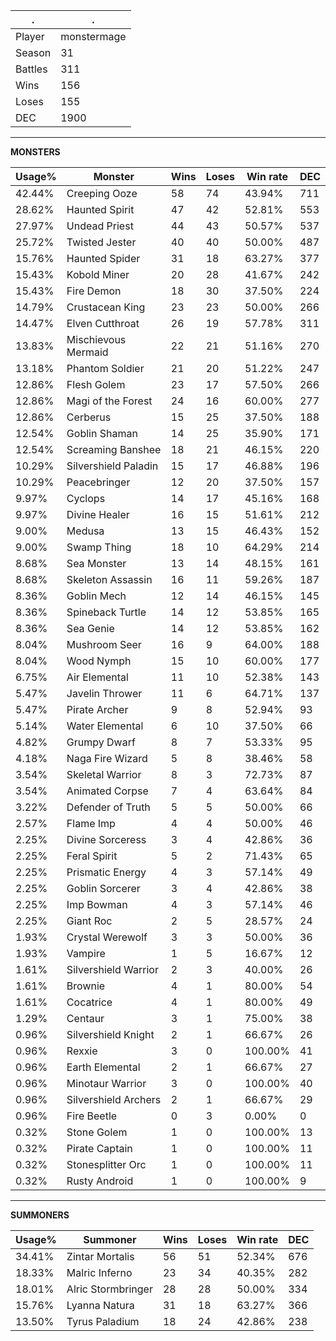 .|.
|-|-
Player|monstermage
Season|31
Battles|311
Wins|156
Loses|155
DEC|1900

---
**MONSTERS**

Usage%|Monster|Wins|Loses|Win rate|DEC|
-|-|-|-|-|-|
42.44%|Creeping Ooze|58|74|43.94%|711|
28.62%|Haunted Spirit|47|42|52.81%|553|
27.97%|Undead Priest|44|43|50.57%|537|
25.72%|Twisted Jester|40|40|50.00%|487|
15.76%|Haunted Spider|31|18|63.27%|377|
15.43%|Kobold Miner|20|28|41.67%|242|
15.43%|Fire Demon|18|30|37.50%|224|
14.79%|Crustacean King|23|23|50.00%|266|
14.47%|Elven Cutthroat|26|19|57.78%|311|
13.83%|Mischievous Mermaid|22|21|51.16%|270|
13.18%|Phantom Soldier|21|20|51.22%|247|
12.86%|Flesh Golem|23|17|57.50%|266|
12.86%|Magi of the Forest|24|16|60.00%|277|
12.86%|Cerberus|15|25|37.50%|188|
12.54%|Goblin Shaman|14|25|35.90%|171|
12.54%|Screaming Banshee|18|21|46.15%|220|
10.29%|Silvershield Paladin|15|17|46.88%|196|
10.29%|Peacebringer|12|20|37.50%|157|
9.97%|Cyclops|14|17|45.16%|168|
9.97%|Divine Healer|16|15|51.61%|212|
9.00%|Medusa|13|15|46.43%|152|
9.00%|Swamp Thing|18|10|64.29%|214|
8.68%|Sea Monster|13|14|48.15%|161|
8.68%|Skeleton Assassin|16|11|59.26%|187|
8.36%|Goblin Mech|12|14|46.15%|145|
8.36%|Spineback Turtle|14|12|53.85%|165|
8.36%|Sea Genie|14|12|53.85%|162|
8.04%|Mushroom Seer|16|9|64.00%|188|
8.04%|Wood Nymph|15|10|60.00%|177|
6.75%|Air Elemental|11|10|52.38%|143|
5.47%|Javelin Thrower|11|6|64.71%|137|
5.47%|Pirate Archer|9|8|52.94%|93|
5.14%|Water Elemental|6|10|37.50%|66|
4.82%|Grumpy Dwarf|8|7|53.33%|95|
4.18%|Naga Fire Wizard|5|8|38.46%|58|
3.54%|Skeletal Warrior|8|3|72.73%|87|
3.54%|Animated Corpse|7|4|63.64%|84|
3.22%|Defender of Truth|5|5|50.00%|66|
2.57%|Flame Imp|4|4|50.00%|46|
2.25%|Divine Sorceress|3|4|42.86%|36|
2.25%|Feral Spirit|5|2|71.43%|65|
2.25%|Prismatic Energy|4|3|57.14%|49|
2.25%|Goblin Sorcerer|3|4|42.86%|38|
2.25%|Imp Bowman|4|3|57.14%|46|
2.25%|Giant Roc|2|5|28.57%|24|
1.93%|Crystal Werewolf|3|3|50.00%|36|
1.93%|Vampire|1|5|16.67%|12|
1.61%|Silvershield Warrior|2|3|40.00%|26|
1.61%|Brownie|4|1|80.00%|54|
1.61%|Cocatrice|4|1|80.00%|49|
1.29%|Centaur|3|1|75.00%|38|
0.96%|Silvershield Knight|2|1|66.67%|26|
0.96%|Rexxie|3|0|100.00%|41|
0.96%|Earth Elemental|2|1|66.67%|27|
0.96%|Minotaur Warrior|3|0|100.00%|40|
0.96%|Silvershield Archers|2|1|66.67%|29|
0.96%|Fire Beetle|0|3|0.00%|0|
0.32%|Stone Golem|1|0|100.00%|13|
0.32%|Pirate Captain|1|0|100.00%|11|
0.32%|Stonesplitter Orc|1|0|100.00%|11|
0.32%|Rusty Android|1|0|100.00%|9|

---
**SUMMONERS**

Usage%|Summoner|Wins|Loses|Win rate|DEC|
-|-|-|-|-|-|
34.41%|Zintar Mortalis|56|51|52.34%|676|
18.33%|Malric Inferno|23|34|40.35%|282|
18.01%|Alric Stormbringer|28|28|50.00%|334|
15.76%|Lyanna Natura|31|18|63.27%|366|
13.50%|Tyrus Paladium|18|24|42.86%|238|
